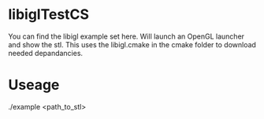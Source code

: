 # libiglTestCS

You can find the libigl example set here.
Will launch an OpenGL launcher and show the stl.
This uses the libigl.cmake in the cmake folder to download needed depandancies.

# Useage
./example <path_to_stl>
